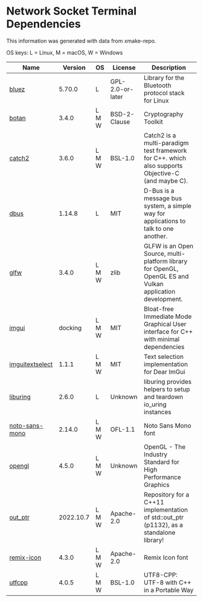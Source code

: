 # Network Socket Terminal Dependencies

This information was generated with data from xmake-repo.

OS keys: L = Linux, M = macOS, W = Windows

| Name | Version | OS | License | Description |
| --- | --- | --- | --- | --- |
| [bluez](http://www.bluez.org) | 5.70.0 | L | GPL-2.0-or-later | Library for the Bluetooth protocol stack for Linux |
| [botan](https://botan.randombit.net) | 3.4.0 | L M W | BSD-2-Clause | Cryptography Toolkit |
| [catch2](https://github.com/catchorg/Catch2) | 3.6.0 | L M W | BSL-1.0 | Catch2 is a multi-paradigm test framework for C++. which also supports Objective-C (and maybe C).  |
| [dbus](https://www.freedesktop.org/wiki/Software/dbus/) | 1.14.8 | L | MIT | D-Bus is a message bus system, a simple way for applications to talk to one another. |
| [glfw](https://www.glfw.org/) | 3.4.0 | L M W | zlib | GLFW is an Open Source, multi-platform library for OpenGL, OpenGL ES and Vulkan application development. |
| [imgui](https://github.com/ocornut/imgui) | docking | L M W | MIT | Bloat-free Immediate Mode Graphical User interface for C++ with minimal dependencies |
| [imguitextselect](https://github.com/AidanSun05/ImGuiTextSelect) | 1.1.1 | L M W | MIT | Text selection implementation for Dear ImGui |
| [liburing](https://github.com/axboe/liburing) | 2.6.0 | L | Unknown | liburing provides helpers to setup and teardown io_uring instances |
| [noto-sans-mono](https://github.com/notofonts/notofonts.github.io) | 2.14.0 | L M W | OFL-1.1 | Noto Sans Mono font |
| [opengl](https://opengl.org/) | 4.5.0 | L M W | Unknown | OpenGL - The Industry Standard for High Performance Graphics |
| [out_ptr](https://github.com/soasis/out_ptr) | 2022.10.7 | L M W | Apache-2.0 | Repository for a C++11 implementation of std::out_ptr (p1132), as a standalone library! |
| [remix-icon](https://github.com/Remix-Design/RemixIcon) | 4.3.0 | L M W | Apache-2.0 | Remix Icon font |
| [utfcpp](https://github.com/nemtrif/utfcpp) | 4.0.5 | L M W | BSL-1.0 | UTF8-CPP: UTF-8 with C++ in a Portable Way |

